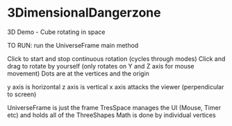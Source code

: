 3DimensionalDangerzone
======================

3D Demo - Cube rotating in space

TO RUN: run the UniverseFrame main method

Click to start and stop continuous rotation (cycles through modes)
Click and drag to rotate by yourself (only rotates on Y and Z axis for mouse movement)
Dots are at the vertices and the origin

y axis is horizontal
z axis is vertical
x axis attacks the viewer (perpendicular to screen)

UniverseFrame is just the frame
TresSpace manages the UI (Mouse, Timer etc) and holds all of the ThreeShapes
Math is done by individual vertices
